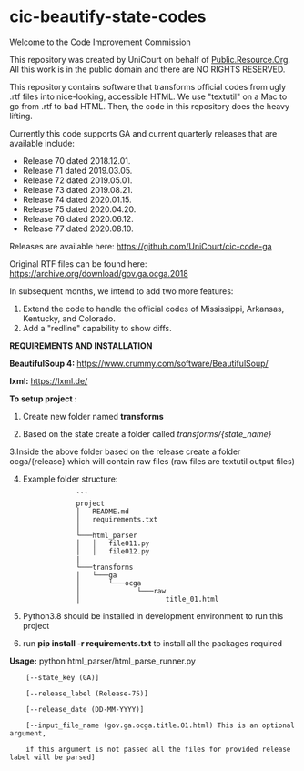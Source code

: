 # cic-beautify-state-codes

Welcome to the Code Improvement Commission

This repository was created by UniCourt on behalf of [Public.Resource.Org](https://public.resource.org/). All this work is in the public domain and there are NO RIGHTS RESERVED.

This repository contains software that transforms official codes from ugly .rtf files into nice-looking, accessible HTML. We use "textutil" on a Mac to go from .rtf to bad HTML. Then, the code in this repository does the heavy lifting.

Currently this code supports GA  and current quarterly releases that are available include:

* Release 70 dated 2018.12.01.
* Release 71 dated 2019.03.05.
* Release 72 dated 2019.05.01.
* Release 73 dated 2019.08.21.
* Release 74 dated 2020.01.15.
* Release 75 dated 2020.04.20.
* Release 76 dated 2020.06.12.
* Release 77 dated 2020.08.10.

Releases are available here: https://github.com/UniCourt/cic-code-ga

Original RTF files can be found here: https://archive.org/download/gov.ga.ocga.2018

In subsequent months, we intend to add two more features:

1. Extend the code to handle the official codes of Mississippi, Arkansas, Kentucky, and Colorado.
2. Add a "redline" capability to show diffs. 

**REQUIREMENTS AND INSTALLATION**

**BeautifulSoup 4:** https://www.crummy.com/software/BeautifulSoup/

**lxml:** https://lxml.de/

**To setup project :**

1. Create new folder named **transforms**

2. Based on the state create a folder called *transforms/{state_name}*

3.Inside the above folder based on the release create a folder ocga/{release} which will contain raw files (raw files are textutil output files)

4. Example folder structure:

                    ```
                    project
                    │   README.md
                    │   requirements.txt    
                    │
                    └───html_parser
                    │   │   file011.py
                    │   │   file012.py
                    |
                    └───transforms
                    │   └───ga
                    │       └───ocga
                    │              └───raw
                    │                     title_01.html
    

5. Python3.8 should be installed in development environment to run this project  

6. run **pip install -r requirements.txt** to install all the packages required

**Usage:** python html_parser/html_parse_runner.py

        [--state_key (GA)]
        
        [--release_label (Release-75)]
        
        [--release_date (DD-MM-YYYY)]
        
        [--input_file_name (gov.ga.ocga.title.01.html) This is an optional argument,
        
        if this argument is not passed all the files for provided release label will be parsed]
